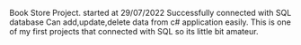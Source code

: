 Book Store Project.
started at 29/07/2022
Successfully connected with SQL database
Can add,update,delete data from c# application easily.
This is one of my first projects that connected with SQL so its little bit amateur.

